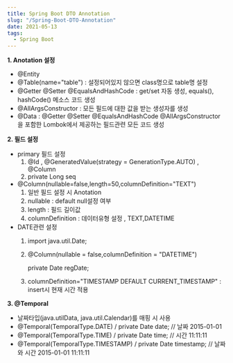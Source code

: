 ```yaml
---
title: Spring Boot DTO Annotation
slug: "/Spring-Boot-DTO-Annotation"
date: 2021-05-13
tags:
  - Spring Boot
---
```


**1. Anotation 설정**

- @Entity
- @Table(name="table") : 설정되어있지 않으면 class명으로 table명 설정
- @Getter @Setter @EqualsAndHashCode : get/set 자동 생성, equals(), hashCode() 메소스 코드 생성
- @AllArgsConstructor : 모든 필드에 대한 값을 받는 생성자를 생성
- @Data : @Getter @Setter @EqualsAndHashCode @AllArgsConstructor 을 포함한 Lombok에서 제공하는 필드관련 모든 코드 생성

**2. 필드 설정**

- primary 필드 설정
    1. @Id , @GeneratedValue(strategy = GenerationType.AUTO) , @Column
    2. private Long seq
- @Column(nullable=false,length=50,columnDefinition="TEXT")
    1. 일반 필드 설정 시 Anotation
    2. nullable : default null설정 여부
    3. length : 필드 길이값
    4. columnDefinition : 데이터유형 설정 , TEXT,DATETIME
- DATE관련 설정
    1. import java.util.Date;
    2. @Column(nullable = false,columnDefinition = "DATETIME")
        
        private Date regDate;
        
    3. columnDefinition="TIMESTAMP DEFAULT CURRENT_TIMESTAMP" : insert시 현재 시간 적용

**3. @Temporal**

- 날짜타입(java.utilData, java.util.Calendar)를 매핑 시 사용
- @Temporal(TemporalType.DATE) / private Date date; // 날짜 2015-01-01
- @Temporal(TemporalType.TIME) / private Date time; // 시간 11:11:11
- @Temporal(TemporalType.TIMESTAMP) / private Date timestamp; // 날짜와 시간 2015-01-01 11:11:11
